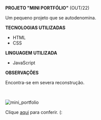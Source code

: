 **PROJETO "MINI PORTFÓLIO"** (OUT/22)

<p>Um pequeno projeto que se autodenomina.</p>

**TECNOLOGIAS UTILIZADAS**

- HTML
- CSS

**LINGUAGEM UTILIZADA**

- JavaScript

**OBSERVAÇÕES**

<p>Encontra-se em severa reconstrução.</p>
<br>


![mini_portfolio](https://github.com/carolinaoftinoco/projeto-mini-portfolio/assets/110881696/849d65e2-b535-4456-afb1-2cc5b7f95725)


Clique [aqui](https://carolinaoftinoco.github.io/projeto-mini-portfolio/) para conferir. (:
